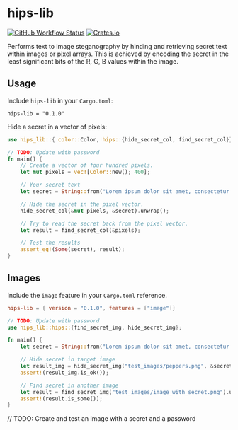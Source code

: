 # hips-lib

[![GitHub Workflow Status](https://img.shields.io/github/actions/workflow/status/Kaesebrot84/hips-lib/build.yml?style=flat-square)](https://github.com/Kaesebrot84/hips-lib/actions/workflows/build.yml)
[![Crates.io](https://img.shields.io/crates/v/hips-lib?style=flat-square)](https://crates.io/crates/hips-lib)


Performs text to image steganography by hinding and retrieving secret text within images or pixel arrays. This is achieved by encoding the secret in the least significant bits of the R, G, B values within the image.


## Usage

Include `hips-lib` in your `Cargo.toml`:

```
hips-lib = "0.1.0"
```

Hide a secret in a vector of pixels:

```rust
use hips_lib::{ color::Color, hips::{hide_secret_col, find_secret_col}};

// TODO: Update with password
fn main() {
    // Create a vector of four hundred pixels.
    let mut pixels = vec![Color::new(); 400];

    // Your secret text
    let secret = String::from("Lorem ipsum dolor sit amet, consectetur adipisici elit, sed eiusmod tempor incidunt ut labore et dolore magna aliqua.");

    // Hide the secret in the pixel vector.
    hide_secret_col(&mut pixels, &secret).unwrap();

    // Try to read the secret back from the pixel vector.
    let result = find_secret_col(&pixels);

    // Test the results
    assert_eq!(Some(secret), result);
}
```

## Images

Include the `image` feature in your `Cargo.toml` reference.


```toml
hips-lib = { version = "0.1.0", features = ["image"]}
```

```rust
// TODO: Update with password
use hips_lib::hips::{find_secret_img, hide_secret_img};

fn main() {
    let secret = String::from("Lorem ipsum dolor sit amet, consectetur adipisici elit, sed eiusmod tempor incidunt ut labore et dolore magna aliqua.");

    // Hide secret in target image
    let result_img = hide_secret_img("test_images/peppers.png", &secret);
    assert!(result_img.is_ok());

    // Find secret in another image
    let result = find_secret_img("test_images/image_with_secret.png").unwrap();
    assert!(result.is_some());
}
```

// TODO: Create and test an image with a secret and a password
